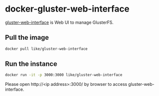 # docker-gluster-web-interface

[gluster-web-interface](https://github.com/oss2016summer/gluster-web-interface) is Web UI to manage GlusterFS.

## Pull the image

```bash
docker pull like/gluster-web-interface
```

## Run the instance

```bash
docker run -it -p 3000:3000 like/gluster-web-interface
```

Please open http://&lt;ip address&gt;:3000/ by browser to access gluster-web-interface.

